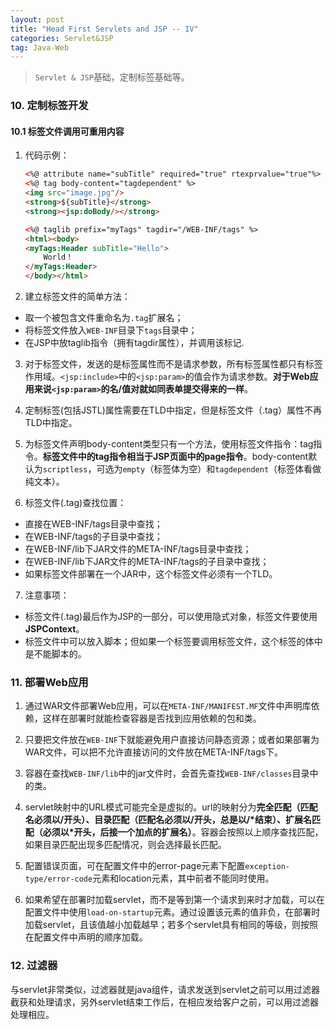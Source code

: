```yaml
---
layout: post
title: "Head First Servlets and JSP -- IV"
categories: Servlet&JSP
tag: Java-Web
---
```

> `Servlet & JSP`基础，定制标签基础等。

### 10. 定制标签开发

#### 10.1 标签文件调用可重用内容

1. 代码示例：
    ```html
    <%@ attribute name="subTitle" required="true" rtexprvalue="true"%>
    <%@ tag body-content="tagdependent" %>
    <img src="image.jpg"/>
    <strong>${subTitle}</strong>
    <strong><jsp:doBody/></strong>
    ```
    ```html
    <%@ taglib prefix="myTags" tagdir="/WEB-INF/tags" %>
    <html><body>
    <myTags:Header subTitle="Hello">
        World！
    </myTags:Header>
    </body></html>
    ```

2. 建立标签文件的简单方法：
- 取一个被包含文件重命名为`.tag`扩展名；
- 将标签文件放入`WEB-INF`目录下`tags`目录中；
- 在JSP中放taglib指令（拥有tagdir属性），并调用该标记.

3. 对于标签文件，发送的是标签属性而不是请求参数，所有标签属性都只有标签作用域。`<jsp:include>`中的`<jsp:param>`的值会作为请求参数。**对于Web应用来说`<jsp:param>`的名/值对就如同表单提交得来的一样**。

4. 定制标签(包括JSTL)属性需要在TLD中指定，但是标签文件（.tag）属性不再TLD中指定。

5. 为标签文件声明body-content类型只有一个方法，使用标签文件指令：tag指令。**标签文件中的tag指令相当于JSP页面中的page指令**。body-content默认为`scriptless`，可选为`empty`（标签体为空）和`tagdependent`（标签体看做纯文本）。

6. 标签文件(.tag)查找位置：
- 直接在WEB-INF/tags目录中查找；
- 在WEB-INF/tags的子目录中查找；
- 在WEB-INF/lib下JAR文件的META-INF/tags目录中查找；
- 在WEB-INF/lib下JAR文件的META-INF/tags的子目录中查找；
- 如果标签文件部署在一个JAR中，这个标签文件必须有一个TLD。

7. 注意事项：
- 标签文件(.tag)最后作为JSP的一部分，可以使用隐式对象，标签文件要使用**JSPContext**。
- 标签文件中可以放入脚本；但如果一个标签要调用标签文件，这个标签的体中是不能脚本的。

### 11. 部署Web应用

1. 通过WAR文件部署Web应用，可以在`META-INF/MANIFEST.MF`文件中声明库依赖，这样在部署时就能检查容器是否找到应用依赖的包和类。

2. 只要把文件放在`WEB-INF`下就能避免用户直接访问静态资源；或者如果部署为WAR文件，可以把不允许直接访问的文件放在META-INF/tags下。

3. 容器在查找`WEB-INF/lib`中的jar文件时，会首先查找`WEB-INF/classes`目录中的类。

4. servlet映射中的URL模式可能完全是虚拟的。url的映射分为**完全匹配（匹配名必须以/开头）、目录匹配（匹配名必须以/开头，总是以/*结束）、扩展名匹配（必须以\*开头，后接一个加点的扩展名）**。容器会按照以上顺序查找匹配，如果目录匹配出现多匹配情况，则会选择最长匹配。

5. 配置错误页面，可在配置文件中的error-page元素下配置`exception-type/error-code`元素和location元素，其中前者不能同时使用。

6. 如果希望在部署时加载servlet，而不是等到第一个请求到来时才加载，可以在配置文件中使用`load-on-startup`元素。通过设置该元素的值非负，在部署时加载servlet，且该值越小加载越早；若多个servlet具有相同的等级，则按照在配置文件中声明的顺序加载。

### 12. 过滤器

与servlet非常类似，过滤器就是java组件，请求发送到servlet之前可以用过滤器截获和处理请求，另外servlet结束工作后，在相应发给客户之前，可以用过滤器处理相应。